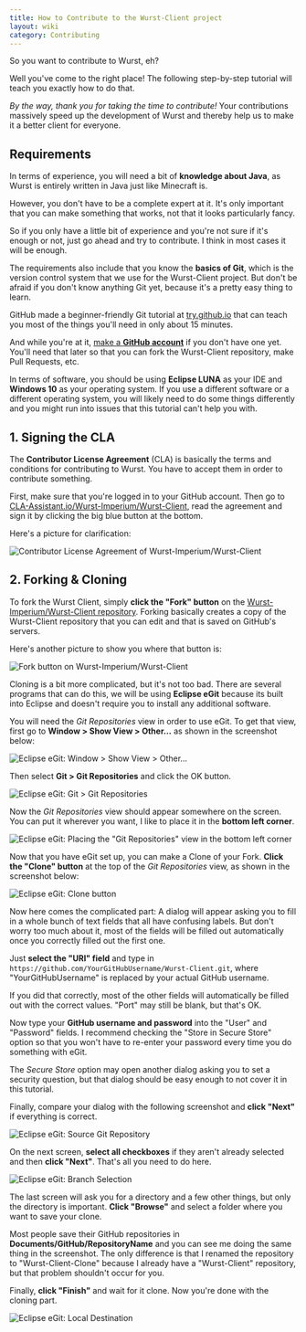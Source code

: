 ```yaml
---
title: How to Contribute to the Wurst-Client project
layout: wiki
category: Contributing
---
```

So you want to contribute to Wurst, eh?

Well you've come to the right place! The following step-by-step tutorial will teach you exactly how to do that.

*By the way, thank you for taking the time to contribute!* Your contributions massively speed up the development of Wurst and thereby help us to make it a better client for everyone.

## Requirements
In terms of experience, you will need a bit of **knowledge about Java**, as Wurst is entirely written in Java just like Minecraft is.

However, you don't have to be a complete expert at it. It's only important that you can make something that works, not that it looks particularly fancy.

So if you only have a little bit of experience and you're not sure if it's enough or not, just go ahead and try to contribute. I think in most cases it will be enough.

The requirements also include that you know the **basics of Git**, which is the version control system that we use for the Wurst-Client project. But don't be afraid if you don't know anything Git yet, because it's a pretty easy thing to learn.

GitHub made a beginner-friendly Git tutorial at [try.github.io](http://try.github.io/) that can teach you most of the things you'll need in only about 15 minutes.

And while you're at it, [make a **GitHub account**](https://github.com/) if you don't have one yet. You'll need that later so that you can fork the Wurst-Client repository, make Pull Requests, etc.

In terms of software, you should be using **Eclipse LUNA** as your IDE and **Windows 10** as your operating system. If you use a different software or a different operating system, you will likely need to do some things differently and you might run into issues that this tutorial can't help you with.

## 1. Signing the CLA
The **Contributor License Agreement** (CLA) is basically the terms and conditions for contributing to Wurst. You have to accept them in order to contribute something.

First, make sure that you're logged in to your GitHub account. Then go to [CLA-Assistant.io/Wurst-Imperium/Wurst-Client](https://cla-assistant.io/Wurst-Imperium/Wurst-Client), read the agreement and sign it by clicking the big blue button at the bottom.

Here's a picture for clarification:

![Contributor License Agreement of Wurst-Imperium/Wurst-Client](https://cloud.githubusercontent.com/assets/10100202/12874699/f719f444-cdd8-11e5-8307-ec1cb781769d.jpg)


## 2. Forking & Cloning
To fork the Wurst Client, simply **click the "Fork" button** on the [Wurst-Imperium/Wurst-Client repository](https://github.com/Wurst-Imperium/Wurst-Client). Forking basically creates a copy of the Wurst-Client repository that you can edit and that is saved on GitHub's servers.

Here's another picture to show you where that button is:

![Fork button on Wurst-Imperium/Wurst-Client](https://cloud.githubusercontent.com/assets/10100202/12882763/156949ec-ce54-11e5-9a21-5d3a777b9329.jpg)

Cloning is a bit more complicated, but it's not too bad. There are several programs that can do this, we will be using **Eclipse eGit** because its built into Eclipse and doesn't require you to install any additional software.

You will need the _Git Repositories_ view in order to use eGit. To get that view, first go to **Window > Show View > Other...** as shown in the screenshot below:

![Eclipse eGit: Window > Show View > Other...](https://cloud.githubusercontent.com/assets/10100202/12884824/27a24e30-ce61-11e5-9f90-abca845a0575.jpg)

Then select **Git > Git Repositories** and click the OK button.

![Eclipse eGit: Git > Git Repositories](https://cloud.githubusercontent.com/assets/10100202/12885053/f89467d4-ce62-11e5-8d12-97a497c96399.jpg)

Now the _Git Repositories_ view should appear somewhere on the screen. You can put it wherever you want, I like to place it in the **bottom left corner**.

![Eclipse eGit: Placing the "Git Repositories" view in the bottom left corner](https://cloud.githubusercontent.com/assets/10100202/12885135/baf4b6d0-ce63-11e5-9050-b9f7e5afdbb0.jpg)

Now that you have eGit set up, you can make a Clone of your Fork. **Click the "Clone" button** at the top of the _Git Repositories_ view, as shown in the screenshot below:

![Eclipse eGit: Clone button](https://cloud.githubusercontent.com/assets/10100202/12885272/e8dec90e-ce64-11e5-8b59-4e9e55c2285a.jpg)

Now here comes the complicated part: A dialog will appear asking you to fill in a whole bunch of text fields that all have confusing labels. But don't worry too much about it, most of the fields will be filled out automatically once you correctly filled out the first one.

Just **select the "URI" field** and type in `https://github.com/YourGitHubUsername/Wurst-Client.git`, where "YourGitHubUsername" is replaced by your actual GitHub username.

If you did that correctly, most of the other fields will automatically be filled out with the correct values. "Port" may still be blank, but that's OK.

Now type your **GitHub username and password** into the "User" and "Password" fields. I recommend checking the "Store in Secure Store" option so that you won't have to re-enter your password every time you do something with eGit.

The _Secure Store_ option may open another dialog asking you to set a security question, but that dialog should be easy enough to not cover it in this tutorial.

Finally, compare your dialog with the following screenshot and **click "Next"** if everything is correct.

![Eclipse eGit: Source Git Repository](https://cloud.githubusercontent.com/assets/10100202/12897116/e4afaf2e-cea5-11e5-9805-a16b49f7112a.jpg)

On the next screen, **select all checkboxes** if they aren't already selected and then **click "Next"**. That's all you need to do here.

![Eclipse eGit: Branch Selection](https://cloud.githubusercontent.com/assets/10100202/12898542/84e54088-cead-11e5-97fa-6deed7c62e68.jpg)

The last screen will ask you for a directory and a few other things, but only the directory is important. **Click "Browse"** and select a folder where you want to save your clone.

Most people save their GitHub repositories in **Documents/GitHub/RepositoryName** and you can see me doing the same thing in the screenshot. The only difference is that I renamed the repository to "Wurst-Client-Clone" because I already have a "Wurst-Client" repository, but that problem shouldn't occur for you.

Finally, **click "Finish"** and wait for it clone. Now you're done with the cloning part.

![Eclipse eGit: Local Destination](https://cloud.githubusercontent.com/assets/10100202/12898543/84e98cc4-cead-11e5-9057-2565a0c139bc.jpg)
